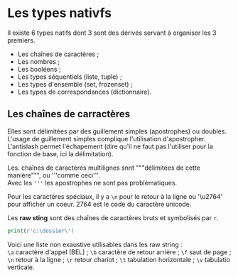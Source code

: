 # **Les types nativfs**
Il existe 6 types natifs dont 3 sont des dérivés servant à organiser les 3 premiers.
* Les chaînes de caractères ;
* Les nombres ;
* Les booléens ;
* Les types séquentiels (liste, tuple) ;
* Les types d'ensemble (set, frozenset) ;
* Les types de correspondances (dictionnaire).
## Les chaînes de carractères
Elles sont délimitées par des guillement simples (apostrophes) ou doubles.  
L'usage de guillement simples complique l'utilisation d'apostropher.  
L'antislash permet l'échapement (dire qu'il ne faut pas l'utiliser pour la fonction de base, ici la délimitation).

Les. chaînes de caractères multilignes snnt """délimitées de cette manière""", ou '''comme ceci'''.  
Avec les `'''` les apostrophes ne sont pas problèmatiques.

Pour les caractères spéciaux, il y a `\n` pour le retour à la ligne ou '\u2764' pour afficher un coeur. 2764 est le code du caractère unicode.

Les **raw sting** sont des chaînes de caractères bruts et symbolisés par `r`.  
```py
print(r'c:\dossier\')
```
Voici une liste non exaustive utilisables dans les raw string :  
`\a` caractère d'appel (BEL) ;
`\b` caractère de retour arrière ;
`\f` saut de page ;
`\n` retour à la ligne ;
`\r` retour chariot ;
`\t` tabulation horizontale ;
`\v` tabulatio verticale.